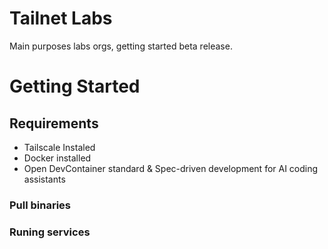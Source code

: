 # Tailnet Labs
Main purposes labs orgs, getting started beta release.

# Getting Started
## Requirements

 - Tailscale Instaled
 - Docker installed
 - Open DevContainer standard & Spec-driven development for AI coding assistants

### Pull binaries

### Runing services
